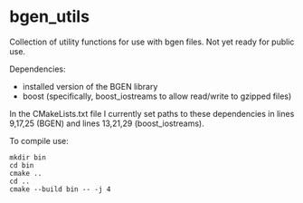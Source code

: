 # bgen_utils

Collection of utility functions for use with bgen files. Not yet ready for public use.

Dependencies:
- installed version of the BGEN library
- boost (specifically, boost_iostreams to allow read/write to gzipped files)

In the CMakeLists.txt file I currently set paths to these dependencies in lines 9,17,25 (BGEN) and lines 13,21,29 (boost_iostreams).

To compile use:
```
mkdir bin
cd bin
cmake ..
cd ..
cmake --build bin -- -j 4
```

